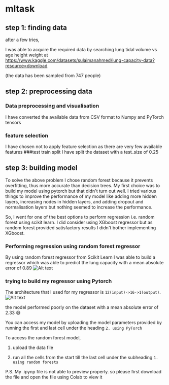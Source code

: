 # mltask

## step 1: finding data
after a few tries,

I was able to acquire the required data by searching lung tidal volume vs age height weight at https://www.kaggle.com/datasets/sulaimanahmed/lung-capacity-data?resource=download

(the data has been sampled from 747 people)

## step 2: preprocessing data
### Data preprocessing and visualisation
I have converted the available data from CSV format to Numpy and PyTorch tensors
### feature selection
I have chosen not to apply feature selection as there are very few available features
###test train split
I have split the dataset with a test_size of 0.25
## step 3: building model
To solve the above problem I chose random forest because it prevents overfitting, thus more accurate than decision trees. My first choice was to build my model using pytorch but that didn't turn out well. I tried various things to improve the performance of my model like adding more hidden layers, increasing nodes in hidden layers, and adding dropout and normalisation layers but nothing seemed to increase the performance.

So, I went for one of the best options to perform regression i.e. random forest using scikit learn. I did consider using XGboost regressor but as random forest provided satisfactory results I didn't bother implementing XGboost.
### Performing regression using random forest regressor
By using random forest regressor from Scikit Learn I was able to build a regressor which was able to predict the lung capacity with a mean absolute error of 0.89
![Alt text](/relative/path/to/img1.jpg?raw=true "Optional Title")
### trying to build my regressor using Pytorch
The architecture that I used for my regressor is `12(input)->16->1(output)`.
![Alt text](/relative/path/to/img2.jpg?raw=true "Optional Title")

the model performed poorly on the dataset with a mean absolute error of 2.33 😅

You can access my model by uploading the model parameters provided by running the first and last cell under the heading `2. using PyTorch`

To access the random forest model,

1. upload the data file

2. run all the cells from the start till the last cell under the subheading `1. using random forests`

P.S. My .ipynp file is not able to preview properly. so please first download the file and open the file using Colab to view it


